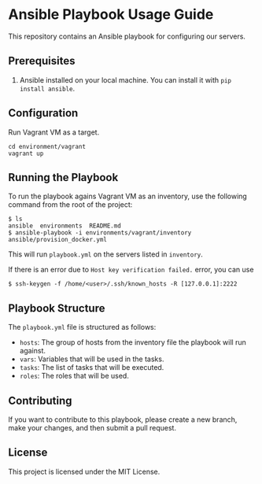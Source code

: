 # Ansible Playbook Usage Guide

This repository contains an Ansible playbook for configuring our servers. 

## Prerequisites

1. Ansible installed on your local machine. You can install it with `pip install ansible`.

## Configuration

Run Vagrant VM as a target.

```
cd environment/vagrant
vagrant up
```

## Running the Playbook
To run the playbook agains Vagrant VM as an inventory, use the following command from the 
root of the project:

```
$ ls
ansible  environments  README.md
$ ansible-playbook -i environments/vagrant/inventory ansible/provision_docker.yml
```

This will run `playbook.yml` on the servers listed in `inventory`.

If there is an error due to `Host key verification failed.` error, you can use

```
$ ssh-keygen -f /home/<user>/.ssh/known_hosts -R [127.0.0.1]:2222
```

## Playbook Structure

The `playbook.yml` file is structured as follows:

* `hosts`: The group of hosts from the inventory file the playbook will run against.
* `vars`: Variables that will be used in the tasks.
* `tasks`: The list of tasks that will be executed.
* `roles`: The roles that will be used.

## Contributing
If you want to contribute to this playbook, please create a new branch, make your changes, and then submit a pull request.

## License
This project is licensed under the MIT License.

```